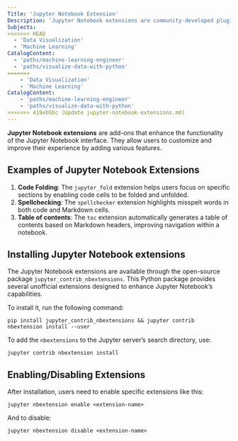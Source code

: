 ```yaml
---
Title: 'Jupyter Notebook Extension'
Description: 'Jupyter Notebook extensions are community-developed plugins that enhance the functionality, customization, and usability of Jupyter Notebooks.'
Subjects:
<<<<<<< HEAD
  - 'Data Visualization'
  - 'Machine Learning'
CatalogContent:
  - 'paths/machine-learning-engineer'
  - 'paths/visualize-data-with-python'
=======
    - 'Data Visualization'
    - 'Machine Learning'
CatalogContent:
    - 'paths/machine-learning-engineer'
    - 'paths/visualize-data-with-python'
>>>>>>> 419eb5bc (Update jupyter-notebook-extensions.md)
---
```


**Jupyter Notebook extensions** are add-ons that enhance the functionality of the Jupyter Notebook interface. They allow users to customize and improve their experience by adding various features.

## Examples of Jupyter Notebook Extensions

1. **Code Folding**: The `jupyter_fold` extension helps users focus on specific sections by enabling code cells to be folded and unfolded.
2. **Spellchecking**: The `spellchecker` extension highlights misspelt words in both code and Markdown cells.
3. **Table of contents**: The `toc` extension automatically generates a table of contents based on Markdown headers, improving navigation within a notebook.

## Installing Jupyter Notebook extensions

The Jupyter Notebook extensions are available through the open-source package `jupyter_contrib_nbextensions`. This Python package provides several unofficial extensions designed to enhance Jupyter Notebook’s capabilities.

To install it, run the following command:

```shell
pip install jupyter_contrib_nbextensions && jupyter contrib nbextension install --user
```

To add the `nbextensions` to the Jupyter server’s search directory, use:

```shell
jupyter contrib nbextension install
```

## Enabling/Disabling Extensions

After installation, users need to enable specific extensions like this:

```pseudo
jupyter nbextension enable <extension-name>
```

And to disable:

```pseudo
jupyter nbextension disable <extension-name>
```
